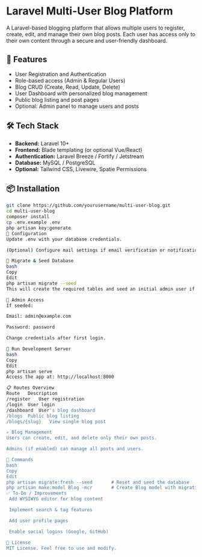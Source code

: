 # Laravel Multi-User Blog Platform

A Laravel-based blogging platform that allows multiple users to register, create, edit, and manage their own blog posts. Each user has access only to their own content through a secure and user-friendly dashboard.

## 🚀 Features

- User Registration and Authentication
- Role-based access (Admin & Regular Users)
- Blog CRUD (Create, Read, Update, Delete)
- User Dashboard with personalized blog management
- Public blog listing and post pages
- Optional: Admin panel to manage users and posts

## 🛠️ Tech Stack

- **Backend:** Laravel 10+
- **Frontend:** Blade templating (or optional Vue/React)
- **Authentication:** Laravel Breeze / Fortify / Jetstream
- **Database:** MySQL / PostgreSQL
- **Optional:** Tailwind CSS, Livewire, Spatie Permissions

## 📦 Installation

```bash
git clone https://github.com/yourusername/multi-user-blog.git
cd multi-user-blog
composer install
cp .env.example .env
php artisan key:generate
🔧 Configuration
Update .env with your database credentials.

(Optional) Configure mail settings if email verification or notifications are used.

📂 Migrate & Seed Database
bash
Copy
Edit
php artisan migrate --seed
This will create the required tables and seed an initial admin user if configured in DatabaseSeeder.php.

🔑 Admin Access
If seeded:

Email: admin@example.com

Password: password

Change credentials after first login.

🧪 Run Development Server
bash
Copy
Edit
php artisan serve
Access the app at: http://localhost:8000

📋 Routes Overview
Route	Description
/register	User registration
/login	User login
/dashboard	User's blog dashboard
/blogs	Public blog listing
/blogs/{slug}	View single blog post

✍️ Blog Management
Users can create, edit, and delete only their own posts.

Admins (if enabled) can manage all posts and users.

🧰 Commands
bash
Copy
Edit
php artisan migrate:fresh --seed       # Reset and seed the database
php artisan make:model Blog -mcr       # Create Blog model with migration, controller, resource
✅ To-Do / Improvements
 Add WYSIWYG editor for blog content

 Implement search & tag features

 Add user profile pages

 Enable social logins (Google, GitHub)

📄 License
MIT License. Feel free to use and modify.
